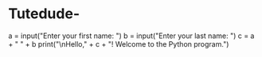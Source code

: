 # Tutedude-
a = input("Enter your first name: ")
b = input("Enter your last name: ")
c = a + " " + b
print("\nHello," + c + "! Welcome to the Python program.")
